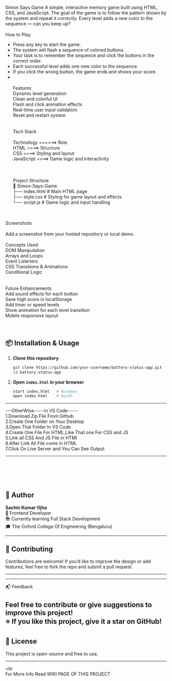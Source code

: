 Simon Says Game
A simple, interactive memory game built using HTML, CSS, and JavaScript. The goal of the game is to follow the pattern shown by the system and repeat it correctly. Every level adds a new color to the sequence — can you keep up?
<br><br>
How to Play
- Press any key to start the game.
- The system will flash a sequence of colored buttons.
- Your task is to remember the sequence and click the buttons in the correct order.
- Each successful level adds one new color to the sequence.
- If you click the wrong button, the game ends and shows your score.
- <br><br>
Features<br>
Dynamic level generation<br>
Clean and colorful UI<br>
Flash and click animation effects<br>
Real-time user input validation<br>
Reset and restart system<br>
<br><br>
Tech Stack<br><br>
Technology  ======>                Role<br>
HTML        ====>                Structure<br>
CSS         ====>                 Styling and layout<br>
JavaScript  ====>                  Game logic and interactivity<br>
<br><br><br>
Project Structure<br>
📁 Simon-Says-Game<br>
├── index.html       # Main HTML page<br>
├── style.css        # Styling for game layout and effects<br>
└── script.js        # Game logic and input handling<br>

<br><br>
Screenshots<br><br>
Add a screenshot from your hosted repository or local demo.
<br><br>
Concepts Used<br>
DOM Manipulation<br>
Arrays and Loops<br>
Event Listeners<br>
CSS Transitions & Animations<br>
Conditional Logic<br>
<br><br>
Future Enhancements<br>
Add sound effects for each button<br>
Save high score in localStorage<br>
Add timer or speed levels<br>
Show animation for each level transition<br>
Mobile responsive layout<br>
<br><br>
## 📦 Installation & Usage

1. **Clone this repository**
   ```bash
   git clone https://github.com/your-username/battery-status-app.git
   cd battery-status-app
   ```

2. **Open `index.html` in your browser**
   ```bash
   start index.html   # Windows
   open index.html    # macOS
   ```

---
---OtherWise-----in VS Code-----
<br>
1.Download Zip File From Github
<br>
2.Create One Folder on Your Desktop
<br>
3.Open That Folder In VS Code
<br>
4.Create One File For HTML,Like That one For CSS and JS
<br>
5.Link all CSS And JS File in HTMl
<br>
6.After Link All File come in HTML
<br>
7.Click On Live Server and You Can See Output
<br>

---


<br><br>
---

## 👤 Author
**Sachin Kumar Ojha**  
💼 Frontend Developer  
📚 Currently learning Full Stack Development  
🎓 The Oxford College Of Engineering (Bengaluru)

---
## 🤝 Contributing

Contributions are welcome! If you’d like to improve the design or add features, feel free to fork the repo and submit a pull request.

---

****
📬 Feedback

Feel free to contribute or give suggestions to improve this project!
<br>
⭐ If you like this project, give it a star on GitHub!
---

## 📄 License

This project is open-source and free to use.

---
<br<br>For More Info Read WIKI PAGE OF THIS PROJECT
